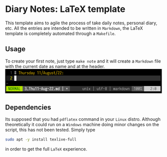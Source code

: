 # Diary Notes: LaTeX template

This template aims to agile the process of take daily notes, personal
diary, etc. All the entries are intended to be written in `Markdown`,
the LaTeX template is completely automated through a `Makefile`.

## Usage

To create your first note, just type `make note` and it will create a
`Markdown` file with the current date as name and at the header.
![Editing a new note](images/editing_note_nvim.png)

## Dependencies

Its supposed that you had `pdflatex` command in your `Linux` distro.
Although theoretically it could run on a `Windows` machine doing minor
changes on the script, this has not been tested. Simply type
```bash
sudo apt -y install texlive-full
```
in order to get the full `LaTeX` experience.
